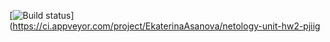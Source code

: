 [![Build status](https://ci.appveyor.com/api/projects/status/bcvs03a8xl4892t9?svg=true)](https://ci.appveyor.com/project/EkaterinaAsanova/netology-unit-hw2-pjiig
